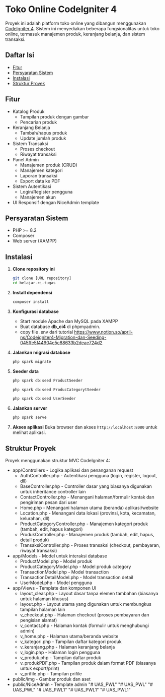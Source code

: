 # Toko Online CodeIgniter 4

Proyek ini adalah platform toko online yang dibangun menggunakan [CodeIgniter 4](https://codeigniter.com/). Sistem ini menyediakan beberapa fungsionalitas untuk toko online, termasuk manajemen produk, keranjang belanja, dan sistem transaksi.

## Daftar Isi

- [Fitur](#fitur)
- [Persyaratan Sistem](#persyaratan-sistem)
- [Instalasi](#instalasi)
- [Struktur Proyek](#struktur-proyek)

## Fitur

- Katalog Produk
  - Tampilan produk dengan gambar
  - Pencarian produk
- Keranjang Belanja
  - Tambah/hapus produk
  - Update jumlah produk
- Sistem Transaksi
  - Proses checkout
  - Riwayat transaksi
- Panel Admin
  - Manajemen produk (CRUD)
  - Manajemen kategori
  - Laporan transaksi
  - Export data ke PDF
- Sistem Autentikasi
  - Login/Register pengguna
  - Manajemen akun
- UI Responsif dengan NiceAdmin template

## Persyaratan Sistem

- PHP >= 8.2
- Composer
- Web server (XAMPP)

## Instalasi

1. **Clone repository ini**
   ```bash
   git clone [URL repository]
   cd belajar-ci-tugas
   ```
2. **Install dependensi**
   ```bash
   composer install
   ```
3. **Konfigurasi database**

   - Start module Apache dan MySQL pada XAMPP
   - Buat database **db_ci4** di phpmyadmin.
   - copy file .env dari tutorial https://www.notion.so/april-ns/Codeigniter4-Migration-dan-Seeding-045ffe5f44904e5c88633b2deae724d2

4. **Jalankan migrasi database**
   ```bash
   php spark migrate
   ```
5. **Seeder data**
   ```bash
   php spark db:seed ProductSeeder
   ```
   ```bash
   php spark db:seed ProducCategorytSeeder
   ```
   ```bash
   php spark db:seed UserSeeder
   ```
6. **Jalankan server**
   ```bash
   php spark serve
   ```
7. **Akses aplikasi**
   Buka browser dan akses `http://localhost:8080` untuk melihat aplikasi.

## Struktur Proyek

Proyek menggunakan struktur MVC CodeIgniter 4:

- app/Controllers - Logika aplikasi dan penanganan request
  - AuthController.php            - Autentikasi pengguna (login, register, logout, dll)
  - BaseController.php            - Controller dasar yang biasanya digunakan untuk inheritance controller lain
  - ContactController.php         - Menangani halaman/formulir kontak dan pengiriman pesan dari user
  - Home.php                      - Menangani halaman utama (beranda) aplikasi/website
  - Location.php                  - Menangani data lokasi (provinsi, kota, kecamatan, kelurahan, dll)
  - ProductCategoryController.php - Manajemen kategori produk (tambah, edit, hapus kategori)
  - ProdukController.php          - Manajemen produk (tambah, edit, hapus, detail produk)
  - TransaksiController.php       - Proses transaksi (checkout, pembayaran, riwayat transaksi)
- app/Models - Model untuk interaksi database
  - ProductModel.php              - Model produk
  - ProductCategoryModel.php      - Model produk category
  - TransactionModel.php          - Model transaction
  - TransactionDetailModel.php    - Model transaction detail
  - UserModel.php                 - Model pengguna
- app/Views - Template dan komponen UI
  - layout_clear.php              - Layout dasar tanpa elemen tambahan (biasanya untuk halaman khusus)
  - layout.php                    - Layout utama yang digunakan untuk membungkus tampilan halaman lain
  - v_checkout.php                - Halaman checkout (proses pembayaran dan pengisian alamat)
  - v_contact.php                 - Halaman kontak (formulir untuk menghubungi admin)
  - v_home.php                    - Halaman utama/beranda website
  - v_kategori.php                - Tampilan daftar kategori produk
  - v_keranjang.php               - Halaman keranjang belanja
  - v_login.php                   - Halaman login pengguna
  - v_produk.php                  - Tampilan daftar produk
  - v_produkPDF.php               - Tampilan produk dalam format PDF (biasanya untuk export/print)
  - v_prifile.php                 - Tampilan prifile
- public/img - Gambar produk dan aset
- public/NiceAdmin - Template admin
"# UAS_PWL" 
"# UAS_PWL" 
"# UAS_PWL" 
"# UAS_PWL1" 
"# UAS_PWL1" 
"# UAS_PWL1" 
